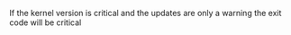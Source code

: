 If the kernel version is critical and the updates are only a warning the exit code will be critical
